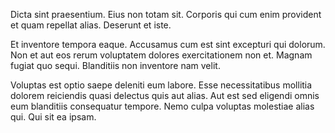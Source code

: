 Dicta sint praesentium. Eius non totam sit. Corporis qui cum enim provident et quam repellat alias. Deserunt et iste.
 Et inventore tempora eaque. Accusamus cum est sint excepturi qui dolorum. Non et aut eos rerum voluptatem dolores exercitationem non et. Magnam fugiat quo sequi. Blanditiis non inventore nam velit.
 Voluptas est optio saepe deleniti eum labore. Esse necessitatibus mollitia dolorem reiciendis quasi delectus quis aut alias. Aut est sed eligendi omnis eum blanditiis consequatur tempore. Nemo culpa voluptas molestiae alias qui. Qui sit ea ipsam.